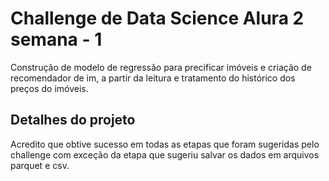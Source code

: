 # Challenge de Data Science Alura 2 semana - 1

Construção de modelo de regressão para precificar imóveis e criação de recomendador de im, a partir da leitura e tratamento do histórico dos preços do imóveis.

## Detalhes do projeto

Acredito que obtive sucesso em todas as etapas que foram sugeridas pelo challenge com exceção da etapa que sugeriu salvar os dados em arquivos parquet e csv.
